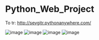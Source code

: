 # Python_Web_Project

To tr: http://sevgitr.pythonanywhere.com/

![image](https://github.com/sevgitr/Python_Web_Project/assets/49620686/0b4c9f24-3f8e-40b4-bc43-1ea3462cf5d7)
![image](https://github.com/sevgitr/Python_Web_Project/assets/49620686/97168a60-3c28-46af-aab2-2617885d112d)
![image](https://github.com/sevgitr/Python_Web_Project/assets/49620686/94b42045-df88-4ba2-bc91-596df81a17ef)
![image](https://github.com/sevgitr/Python_Web_Project/assets/49620686/67a2bca7-2375-482d-aa6e-cfa5db518a8c)


